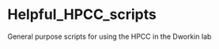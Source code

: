 Helpful_HPCC_scripts
====================

General purpose scripts for using the HPCC in the Dworkin lab
